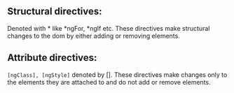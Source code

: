 ## Structural directives: 
Denoted with * like *ngFor, *ngIf etc. These directives make structural changes to the dom by either adding or removing elements.

## Attribute directives: 
`[ngClass], [ngStyle]` denoted by []. These directives make changes only to the elements they are attached to and do not add or remove elements.
